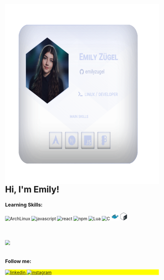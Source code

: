<img align="right" height="590em" src="https://raw.githubusercontent.com/emilyzugel/emilyzugel/4a69951ea001cb961d1e1ae5cc3f14643a98ecf0/carddev.svg"/>
<h1 align="left">Hi, I'm Emily!</h1>

<!--Tech Stack-->
### Learning Skills:
<p align="left">
<img src="https://cdn.jsdelivr.net/gh/devicons/devicon@latest/icons/archlinux/archlinux-original.svg"alt="ArchLinux" width="25" height="24"/>
<img src="https://cdn.jsdelivr.net/gh/devicons/devicon@latest/icons/javascript/javascript-plain.svg" alt="javascript" width="25" height="25" />
<img src="https://cdn.jsdelivr.net/gh/devicons/devicon@latest/icons/react/react-original.svg" alt="react" width="25" height="25" />
<img src="https://cdn.jsdelivr.net/gh/devicons/devicon@latest/icons/npm/npm-original-wordmark.svg" alt="npm" width="25" height="25" />
<img src="https://cdn.jsdelivr.net/gh/devicons/devicon@latest/icons/lua/lua-plain.svg" alt="Lua" width="25" height="25" />
<img src="https://cdn.jsdelivr.net/gh/devicons/devicon@latest/icons/c/c-original.svg" alt="C" width="25" height="25" />
<img src="https://raw.githubusercontent.com/devicons/devicon/master/icons/docker/docker-original.svg" alt="Docker" width="25" height="25" />
<img src="https://raw.githubusercontent.com/devicons/devicon/master/icons/bash/bash-original.svg" alt="Bash" width="25" height="25" />
</p>
<br>
<br>

<!--GitHub Stats-->
![](https://github-readme-stats.vercel.app/api/top-langs/?username=emilyzugel&theme=midnight-purple&hide_border=true&include_all_commits=true&count_private=true&layout=compact)
<br>
<br>

<!--Socials-->
### Follow me:
<p align="left" style="background:yellow">
<a href="https://www.linkedin.com/in/emilyzugel/" target="_blank">
  <img align="center" src="https://img.shields.io/badge/-Linkedin-05122A?style=for-the-badge&logo=linkedin" alt="linkedin"/>
</a>
<a href="https://www.instagram.com/_zpicyy/" target="_blank">
 <img align="center" src="https://img.shields.io/badge/-Instagram-05122A?style=for-the-badge&logo=instagram" alt="instagram"/>
</a>
</p>
<br>

